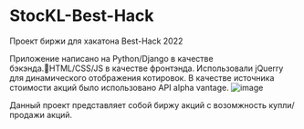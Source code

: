 # StocKL-Best-Hack
Проект биржи для хакатона Best-Hack 2022

Приложение написано на Python/Django в качестве бэкэнда.HTML/CSS/JS в качестве фронтэнда. Использовали jQuerry для динамического отображения котировок.
В качестве источника стоимости акций было использовано API alpha vantage.
![image](https://user-images.githubusercontent.com/86118532/163560949-b2de1d60-2228-4255-88af-16353e0f9c04.png)

Данный проект представляет собой биржу акций с возомжность купли/продажи акций.
